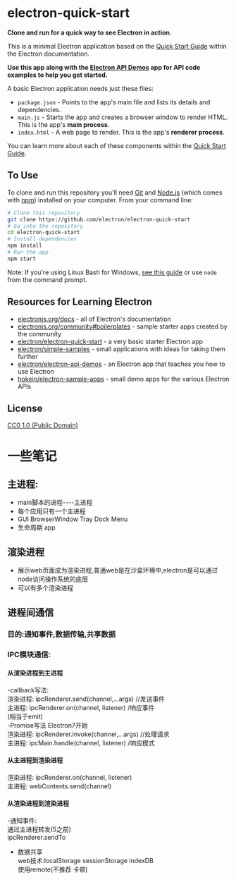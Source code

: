 # electron-quick-start

**Clone and run for a quick way to see Electron in action.**

This is a minimal Electron application based on the [Quick Start Guide](https://electronjs.org/docs/tutorial/quick-start) within the Electron documentation.

**Use this app along with the [Electron API Demos](https://electronjs.org/#get-started) app for API code examples to help you get started.**

A basic Electron application needs just these files:

- `package.json` - Points to the app's main file and lists its details and dependencies.
- `main.js` - Starts the app and creates a browser window to render HTML. This is the app's **main process**.
- `index.html` - A web page to render. This is the app's **renderer process**.

You can learn more about each of these components within the [Quick Start Guide](https://electronjs.org/docs/tutorial/quick-start).

## To Use

To clone and run this repository you'll need [Git](https://git-scm.com) and [Node.js](https://nodejs.org/en/download/) (which comes with [npm](http://npmjs.com)) installed on your computer. From your command line:

```bash
# Clone this repository
git clone https://github.com/electron/electron-quick-start
# Go into the repository
cd electron-quick-start
# Install dependencies
npm install
# Run the app
npm start
```

Note: If you're using Linux Bash for Windows, [see this guide](https://www.howtogeek.com/261575/how-to-run-graphical-linux-desktop-applications-from-windows-10s-bash-shell/) or use `node` from the command prompt.

## Resources for Learning Electron

- [electronjs.org/docs](https://electronjs.org/docs) - all of Electron's documentation
- [electronjs.org/community#boilerplates](https://electronjs.org/community#boilerplates) - sample starter apps created by the community
- [electron/electron-quick-start](https://github.com/electron/electron-quick-start) - a very basic starter Electron app
- [electron/simple-samples](https://github.com/electron/simple-samples) - small applications with ideas for taking them further
- [electron/electron-api-demos](https://github.com/electron/electron-api-demos) - an Electron app that teaches you how to use Electron
- [hokein/electron-sample-apps](https://github.com/hokein/electron-sample-apps) - small demo apps for the various Electron APIs

## License

[CC0 1.0 (Public Domain)](LICENSE.md)


# 一些笔记  
## 主进程:  
- main脚本的进程----主进程  
- 每个应用只有一个主进程  
- GUI BrowserWindow Tray Dock Menu  
- 生命周期 app  
## 渲染进程  
- 展示web页面成为渲染进程,普通web是在沙盒环境中,electron是可以通过node访问操作系统的底层  
- 可以有多个渲染进程

## 进程间通信   
### 目的:通知事件,数据传输,共享数据  
### IPC模块通信:  
#### 从渲染进程到主进程  
-callback写法:  
渲染进程: ipcRenderer.send(channel,...args)   //发送事件  
主进程: ipcRenderer.on(channel, listener)    /响应事件  
(相当于emit)  
-Promise写法 Electron7开始   
渲染进程: ipcRenderer.invoke(channel,...args)   //处理请求  
主进程: ipcMain.handle(channel, listener)    /响应模式  
#### 从主进程到渲染进程  
渲染进程: ipcRenderer.on(channel, listener)  
主进程: webContents.send(channel)  
#### 从渲染进程到渲染进程  
-通知事件:  
  通过主进程转发(5之前)  
  ipcRenderer.sendTo  
- 数据共享   
  web技术:localStorage sessionStorage indexDB  
  使用remote(不推荐 卡顿)  
